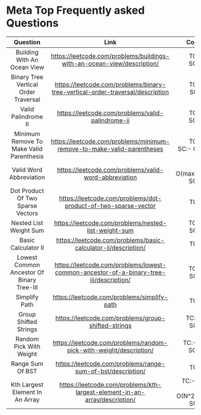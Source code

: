 # Meta Top Frequently asked Questions

| Question | Link  | Complexity   |
| :---:   | :---: | :---: |
| Building With An Ocean View | https://leetcode.com/problems/buildings-with-an-ocean-view/description/  | TC:- O(n)<br>SC:- O(1)|
| Binary Tree Vertical Order Traversal | https://leetcode.com/problems/binary-tree-vertical-order-traversal/description  | TC:- O(n)<br>SC:-O(1) |
| Valid Palindrome II | https://leetcode.com/problems/valid-palindrome-ii | TC:- O(n)<br>SC:- O(1)   |
| Minimum Remove To Make Valid Parenthesis | https://leetcode.com/problems/minimum-remove-to-make-valid-parentheses   | TC:- O(n)<br>SC:- O(1) or O(n) |
| Valid Word Abbreviation | https://leetcode.com/problems/valid-word-abbreviation  | TC:- O(max(word,abbr))<br>SC:- O(1)   |
| Dot Product Of Two Sparse Vectors | https://leetcode.com/problems/dot-product-of-two-sparse-vector  | TC:-O(N)   |
| Nested List Weight Sum | https://leetcode.com/problems/nested-list-weight-sum | TC:- O(N)<br>SC:-O(N)   |
| Basic Calculator II | https://leetcode.com/problems/basic-calculator-ii/description/ | TC:-O(N)   |
| Lowest Common Ancestor Of Binary Tree-III | https://leetcode.com/problems/lowest-common-ancestor-of-a-binary-tree-iii/description/ | TC:- O(N)<br>SC:-O(N)   |
| Simplify Path | https://leetcode.com/problems/simplify-path  | TC:-O(N)   |
| Group Shifted Strings | https://leetcode.com/problems/group-shifted-strings | TC:- O(NM)<br>SC:-O(N)   |
| Random Pick With Weight| https://leetcode.com/problems/random-pick-with-weight/description/  | TC:- O(log(N)<br>SC:- O(N)   |
| Range Sum Of BST | https://leetcode.com/problems/range-sum-of-bst/description/  | TC:-O(N)   |
| Kth Largest Element In An Array| https://leetcode.com/problems/kth-largest-element-in-an-array/description/ | TC:- O(N) best case<br> O(N^2) worst case<br>SC:-O(N)   |





